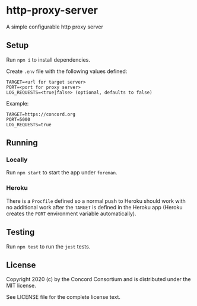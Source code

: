 # http-proxy-server

A simple configurable http proxy server


## Setup

Run `npm i` to install dependencies.

Create `.env` file with the following values defined:

```
TARGET=<url for target server>
PORT=<port for proxy server>
LOG_REQUESTS=<true|false> (optional, defaults to false)
```

Example:

```
TARGET=https://concord.org
PORT=5000
LOG_REQUESTS=true
```

## Running

### Locally

Run `npm start` to start the app under `foreman`.

### Heroku

There is a `Procfile` defined so a normal push to Heroku should work with no additional work after the `TARGET` is defined in the Heroku app (Heroku creates the `PORT` environment variable automatically).

## Testing

Run `npm test` to run the `jest` tests.

## License

Copyright 2020 (c) by the Concord Consortium and is distributed under the MIT license.

See LICENSE file for the complete license text.